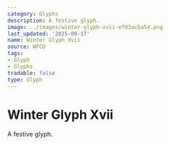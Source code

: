 ```yaml
---
category: Glyphs
description: A festive glyph.
image: ../images/winter-glyph-xvii-ef03acba54.png
last_updated: '2025-09-17'
name: Winter Glyph Xvii
source: WFCD
tags:
- Glyph
- Glyphs
tradable: false
type: Glyph
---
```


# Winter Glyph Xvii

A festive glyph.

